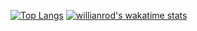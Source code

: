 [![Top Langs](https://github-readme-stats.vercel.app/api/top-langs/?username=mikhaillav&langs_count=5)](https://github.com/anuraghazra/github-readme-stats)
[![willianrod's wakatime stats](https://github-readme-stats.vercel.app/api/wakatime?username=mikhaillav)](https://github.com/anuraghazra/github-readme-stats)
